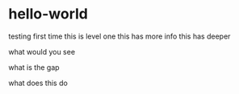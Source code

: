# hello-world
testing first time
this is level one 
this has more info
this has deeper


what would you see







what is the gap



what does this do
